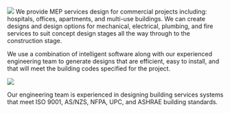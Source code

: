 ﻿<img src="/services/mep-1.jpg" class="left">
We provide MEP services design for commercial projects including: hospitals,
offices, apartments, and multi-use buildings. We can create designs and design
options for mechanical, electrical, plumbing, and fire services to suit concept
design stages all the way through to the construction stage.

<div class="clear"></div>

We use a combination of intelligent software along with our experienced
engineering team to generate designs that are efficient, easy to install, and
that will meet the building codes specified for the project.

<img src="/services/mep-2.png" class="right">

Our engineering team is experienced in designing building services systems that
meet ISO 9001, AS/NZS, NFPA, UPC, and ASHRAE building standards.